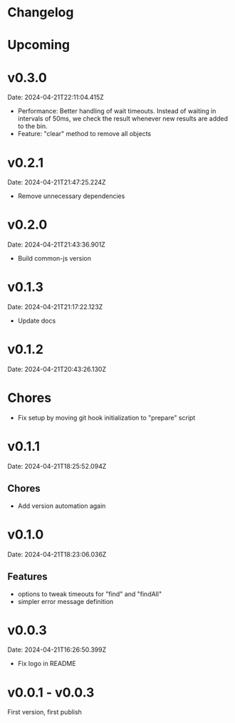 # Changelog

# Upcoming

# v0.3.0

Date: 2024-04-21T22:11:04.415Z

- Performance: Better handling of wait timeouts. Instead of waiting in intervals of 50ms, we check the result whenever new results are
  added to the bin.
- Feature: "clear" method to remove all objects

# v0.2.1

Date: 2024-04-21T21:47:25.224Z

- Remove unnecessary dependencies

# v0.2.0

Date: 2024-04-21T21:43:36.901Z

- Build common-js version

# v0.1.3

Date: 2024-04-21T21:17:22.123Z

- Update docs

# v0.1.2

Date: 2024-04-21T20:43:26.130Z

# Chores

- Fix setup by moving git hook initialization to "prepare" script

# v0.1.1

Date: 2024-04-21T18:25:52.094Z

## Chores

- Add version automation again

# v0.1.0

Date: 2024-04-21T18:23:06.036Z

## Features

- options to tweak timeouts for "find" and "findAll"
- simpler error message definition

# v0.0.3

Date: 2024-04-21T16:26:50.399Z

- Fix logo in README

# v0.0.1 - v0.0.3

First version, first publish
